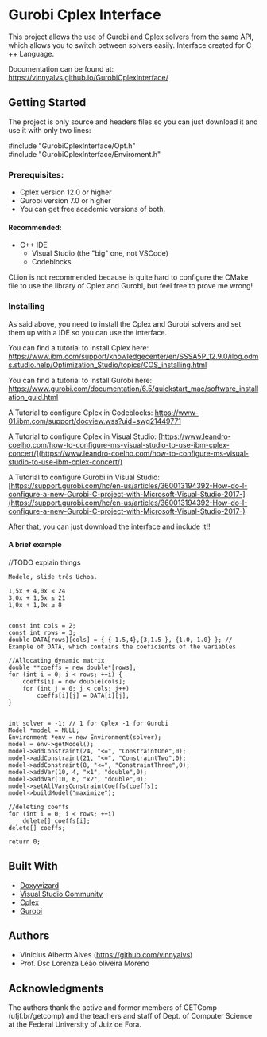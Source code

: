 
# Gurobi Cplex Interface

This project allows the use of Gurobi and Cplex solvers from the same API, which allows you to switch between solvers easily.
Interface created for C ++ Language.

Documentation can be found at: https://vinnyalvs.github.io/GurobiCplexInterface/

## Getting Started
The project is only source and headers files so you can just download it and use it with only two lines:

#include "GurobiCplexInterface/Opt.h"  
#include "GurobiCplexInterface/Enviroment.h"


### Prerequisites:


 - Cplex version 12.0 or higher
 - Gurobi version 7.0 or higher
 - You can get free academic versions of both.
 
#### Recommended:
 - C++ IDE
	 - Visual Studio  (the "big" one, not VSCode)	
	 - Codeblocks

CLion is not recommended because is quite hard to configure the CMake file to use the library of Cplex and Gurobi, but feel free to prove me wrong! 

### Installing
As said above, you need to install the Cplex and Gurobi solvers and set them up with a IDE so you can use the interface.

You can find a tutorial to install Cplex here: https://www.ibm.com/support/knowledgecenter/en/SSSA5P_12.9.0/ilog.odms.studio.help/Optimization_Studio/topics/COS_installing.html

You can find a tutorial to install Gurobi here: 
https://www.gurobi.com/documentation/6.5/quickstart_mac/software_installation_guid.html

A Tutorial to configure Cplex in Codeblocks:
https://www-01.ibm.com/support/docview.wss?uid=swg21449771

A Tutorial to configure Cplex in Visual Studio:
[https://www.leandro-coelho.com/how-to-configure-ms-visual-studio-to-use-ibm-cplex-concert/](https://www.leandro-coelho.com/how-to-configure-ms-visual-studio-to-use-ibm-cplex-concert/)

A Tutorial to configure Gurobi in Visual Studio:
[https://support.gurobi.com/hc/en-us/articles/360013194392-How-do-I-configure-a-new-Gurobi-C-project-with-Microsoft-Visual-Studio-2017-](https://support.gurobi.com/hc/en-us/articles/360013194392-How-do-I-configure-a-new-Gurobi-C-project-with-Microsoft-Visual-Studio-2017-)


After that, you can just download the interface and include it!!


#### A brief example

//TODO explain things

	Modelo, slide três Uchoa.
	
	1,5x + 4,0x ≤ 24 
	3,0x + 1,5x ≤ 21 
	1,0x + 1,0x ≤ 8


	const int cols = 2;
	const int rows = 3;
	double DATA[rows][cols] = { { 1.5,4},{3,1.5 }, {1.0, 1.0} }; // Example of DATA, which contains the coeficients of the variables

	//Allocating dynamic matrix
	double **coeffs = new double*[rows];
	for (int i = 0; i < rows; ++i) {
		coeffs[i] = new double[cols];
		for (int j = 0; j < cols; j++)
			coeffs[i][j] = DATA[i][j];
	}
	

	int solver = -1; // 1 for Cplex -1 for Gurobi
	Model *model = NULL;
	Environment *env = new Environment(solver); 
	model = env->getModel();
	model->addConstraint(24, "<=", "ConstraintOne",0);
	model->addConstraint(21, "<=", "ConstraintTwo",0);
	model->addConstraint(8, "<=", "ConstraintThree",0);
	model->addVar(10, 4, "x1", "double",0);
	model->addVar(10, 6, "x2", "double",0);
	model->setAllVarsConstraintCoeffs(coeffs);
	model->buildModel("maximize");	

	//deleting coeffs
	for (int i = 0; i < rows; ++i)
		delete[] coeffs[i];
	delete[] coeffs; 

	return 0; 



## Built With

* [Doxywizard]()
* [Visual Studio Community]() 
* [Cplex]()
* [Gurobi]()


## Authors
* Vinicius Alberto Alves (https://github.com/vinnyalvs)
* Prof. Dsc Lorenza Leão oliveira Moreno

## Acknowledgments

The authors thank the active and former members of GETComp (ufjf.br/getcomp) and the teachers and staff of Dept. of Computer Science at the Federal University of Juiz de Fora.
